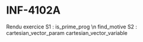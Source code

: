 # INF-4102A
Rendu exercice
S1 :
    is_prime_prog \n
    find_motive
S2 : 
    cartesian_vector_param
    cartesian_vector_variable

